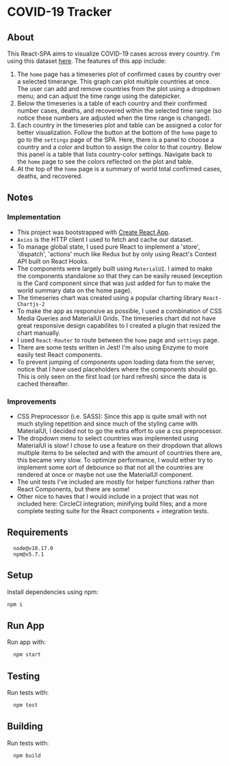 # COVID-19 Tracker



## About
This React-SPA aims to visualize COVID-19 cases across every country. I'm using this dataset [here](https://pomber.github.io/covid19/timeseries.json).
The features of this app include:
1) The `home` page has a timeseries plot of confirmed cases by country over a selected timerange. This graph can plot multiple countries at once. The user can add and remove countries from the plot using a dropdown menu; and can adjust the time range using the datepicker.
2) Below the timeseries is a table of each country and their confirmed number cases, deaths, and recovered within the selected time range (so notice these numbers are adjusted when the time range is changed).
3) Each country in the timeseries plot and table can be assigned a color for better visualization. Follow the button at the bottom of the `home` page to go to the `settings` page of the SPA. Here, there is a panel to choose a country and a color and button to assign the color to that country. Below this panel is a table that lists country-color settings. Navigate back to the `home` page to see the colors reflected on the plot and table.
4) At the top of the `home` page is a summary of world total confirmed cases, deaths, and recovered.

## Notes
### Implementation
- This project was bootstrapped with [Create React App](https://github.com/facebook/create-react-app).
- `Axios` is the HTTP client I used to fetch and cache our dataset.
- To manage global state, I used pure React to implement a 'store', 'dispatch', 'actions' much like Redux but by only using React's Context API built on React Hooks.
- The components were largely built using `MaterialUI`. I aimed to make the components standalone so that they can be easily reused (exception is the Card component since that was just added for fun to make the world summary data on the home page).
- The timeseries chart was created using a popular charting library `React-Chartjs-2`
- To make the app as responsive as possible, I used a combination of CSS Media Queries and MaterialUI Grids. The timeseries chart did not have great responsive design capabilites to I created a plugin that resized the chart manually.
- I used `React-Router` to route between the `home` page and `settings` page.
- There are some tests written in Jest! I'm also using Enzyme to more easily test React components.
- To prevent jumping of components upon loading data from the server, notice that I have used placeholders where the components should go. This is only seen on the first load (or hard refresh) since the data is cached thereafter.

### Improvements
- CSS Preprocessor (i.e. SASS): Since this app is quite small with not much styling repetition and since much of the styling came with MaterialUI, I decided not to go the extra effort to use a css preprocessor.
- The dropdown menu to select countries was implemented using MaterialUI is slow! I chose to use a feature on their dropdown that allows multiple items to be selected and with the amount of countries there are, this became very slow. To optimize performance, I would either try to implement some sort of debounce so that not all the countries are rendered at once or maybe not use the MaterialUI component.
- The unit tests I've included are mostly for helper functions rather than React Components, but there are some!
- Other nice to haves that I would include in a project that was not included here: CircleCI integration; minifying build files; and a more complete testing suite for the React components + integration tests.

## Requirements
```
  node@v10.17.0
  npm@v5.7.1
```

## Setup

Install dependencies using npm:

```bash
npm i
```

## Run App

Run app with:

```bash
  npm start
```

## Testing

Run tests with:

```bash
  npm test
```

## Building

Run tests with:

```bash
  npm build
```
